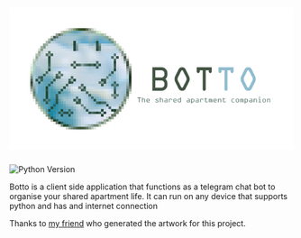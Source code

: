 # ![Botto logo](img/logo.png)
![Python Version](https://img.shields.io/badge/python-3.10-blue)

Botto is a client side application that functions as a telegram chat bot to organise your shared apartment life. 
It can run on any device that supports python and has and internet connection

Thanks to [my friend](https://www.artstation.com/rm0) who generated the artwork for this project.
